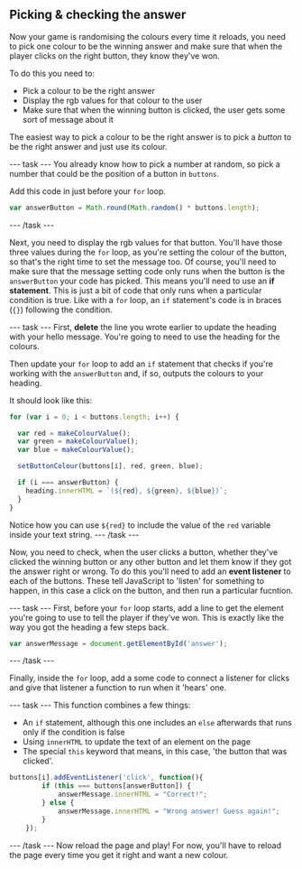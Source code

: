 ## Picking & checking the answer

Now your game is randomising the colours every time it reloads, you need to pick one colour to be the winning answer and make sure that when the player clicks on the right button, they know they've won.

To do this you need to:

 - Pick a colour to be the right answer
 - Display the rgb values for that colour to the user
 - Make sure that when the winning button is clicked, the user gets some sort of message about it

The easiest way to pick a colour to be the right answer is to pick a _button_ to be the right answer and just use its colour.

--- task ---
You already know how to pick a number at random, so pick a number that could be the position of a button in `buttons`.

Add this code in just before your `for` loop.

```JavaScript
var answerButton = Math.round(Math.random() * buttons.length);
```
--- /task ---

Next, you need to display the rgb values for that button. You'll have those three values during the `for` loop, as you're setting the colour of the button, so that's the right time to set the message too. Of course, you'll need to make sure that the message setting code only runs when the button is the `answerButton` your code has picked. This means you'll need to use an **if statement**. This is just a bit of code that only runs when a particular condition is true. Like with a `for` loop, an `if` statement's code is in braces (`{}`) following the condition.

--- task ---
First, **delete** the line you wrote earlier to update the heading with your hello message. You're going to need to use the heading for the colours.

Then update your `for` loop to add an `if` statement that checks if you're working with the `answerButton` and, if so, outputs the colours to your heading.

It should look like this:

```JavaScript
for (var i = 0; i < buttons.length; i++) {

  var red = makeColourValue();
  var green = makeColourValue();
  var blue = makeColourValue();

  setButtonColour(buttons[i], red, green, blue);

  if (i === answerButton) {
    heading.innerHTML = `(${red}, ${green}, ${blue})`;
  }
}
```
Notice how you can use `${red}` to include the value of the `red` variable inside your text string.
--- /task ---

Now, you need to check, when the user clicks a button, whether they've clicked the winning button or any other button and let them know if they got the answer right or wrong. To do this you'll need to add an **event listener** to each of the buttons. These tell JavaScript to 'listen' for something to happen, in this case a click on the button, and then run a particular fucntion.

--- task ---
First, before your `for` loop starts, add a line to get the element you're going to use to tell the player if they've won. This is exactly like the way you got the heading a few steps back.

```JavaScript
var answerMessage = document.getElementById('answer');
```
--- /task ---

Finally, inside the `for` loop, add a some code to connect a listener for clicks and give that listener a function to run when it 'hears' one.

--- task ---
This function combines a few things:
 - An `if` statement, although this one includes an `else` afterwards that runs only if the condition is false
 - Using `innerHTML` to update the text of an element on the page
 - The special `this` keyword that means, in this case, 'the button that was clicked'.

```JavaScript
buttons[i].addEventListener('click', function(){
        if (this === buttons[answerButton]) {
            answerMessage.innerHTML = "Correct!";
        } else {
            answerMessage.innerHTML = "Wrong answer! Guess again!";
        }
    });
```
--- /task ---
Now reload the page and play! For now, you'll have to reload the page every time you get it right and want a new colour.